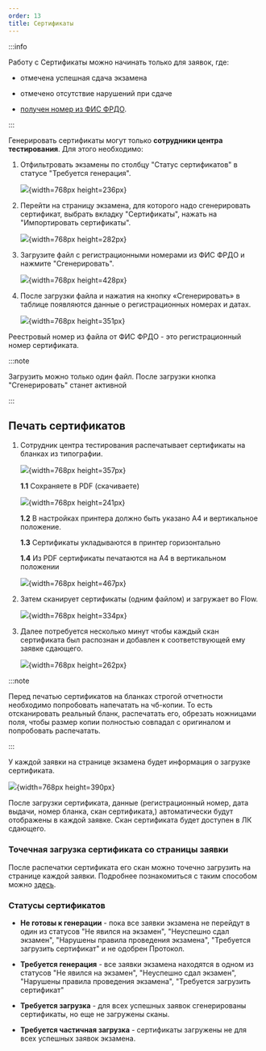 ```yaml
---
order: 13
title: Сертификаты
---
```


:::info 

Работу с Сертификаты можно начинать только для заявок, где:

-  отмечена успешная сдача экзамена

-  отмечено отсутствие нарушений при сдаче

-  [получен номер из ФИС ФРДО](https://informa.gitbook.io/immigraciya/flow.-rabota-s-dokumentami/vygruzka-dannykh-po-shablonu-fis-frdo).

:::

Генерировать сертификаты могут только **сотрудники центра тестирования**. Для этого необходимо:

1. Отфильтровать экзамены по столбцу "Статус сертификатов" в статусе "Требуется генерация".              

   ![](./sertifikaty.png){width=768px height=236px}

2. Перейти на страницу экзамена, для которого надо сгенерировать сертификат, выбрать вкладку "Сертификаты", нажать на "Импортировать сертификаты".

   ![](./sertifikaty-2.png){width=768px height=282px}

3. Загрузите файл с регистрационными номерами из ФИС ФРДО и нажмите "Сгенерировать".

   ![](./sertifikaty-3.png){width=768px height=428px}

4. После загрузки файла и нажатия на кнопку «Сгенерировать» в таблице появляются данные о регистрационных номерах и датах.

   ![](./sertifikaty-4.png){width=768px height=351px}

Реестровый номер из файла от ФИС ФРДО - это регистрационный номер сертификата.

:::note 

Загрузить можно только один файл. После загрузки кнопка "Сгенерировать" станет активной

:::

## **Печать сертификатов**

1. Сотрудник центра тестирования распечатывает сертификаты на бланках из типографии.

   ![](./sertifikaty-5.png){width=768px height=357px}

   **1\.1** Сохраняете в PDF (скачиваете)

   ![](./sertifikaty-6.png){width=768px height=241px}

   **1\.2** В настройках принтера должно быть указано А4 и вертикальное положение.

   **1\.3** Сертификаты укладываются в принтер горизонтально

   **1\.4** Из PDF сертификаты печатаются на А4 в вертикальном положении

   ![](./sertifikaty-7.png){width=768px height=467px}

2. Затем сканирует сертификаты (одним файлом) и загружает во Flow.

   ![](./sertifikaty-8.png){width=768px height=334px}

3. Далее потребуется несколько минут чтобы каждый скан сертификата был распознан и добавлен к соответствующей ему заявке сдающего.

   ![](./sertifikaty-9.png){width=768px height=262px}

:::note 

Перед печатью сертификатов на бланках строгой отчетности необходимо попробовать напечатать на чб-копии. То есть отсканировать реальный бланк, распечатать его, обрезать ножницами поля, чтобы размер копии полностью совпадал с оригиналом и попробовать распечатать.

:::

У каждой заявки на странице экзамена будет информация о загрузке сертификата.

![](./sertifikaty-10.png){width=768px height=390px}

После загрузки сертификата, данные (регистрационный номер, дата выдачи, номер бланка, скан сертификата,) автоматически будут отображены в каждой заявке. Скан сертификата будет доступен в ЛК сдающего.

### **Точечная загрузка сертификата со страницы заявки**

После распечатки сертификата его скан можно точечно загрузить на странице каждой заявки. Подробнее познакомиться с таким способом можно [здесь](https://informa.gitbook.io/immigraciya/flow.-rabota-s-dokumentami/sertifikaty/zagruzka-skana-sertifikata-v-zayavku).

### **Статусы сертификатов**

-  **Не готовы к генерации** - пока все заявки экзамена не перейдут в один из статусов "Не явился на экзамен", "Неуспешно сдал экзамен", "Нарушены правила проведения экзамена", "Требуется загрузить сертификат" и не одобрен Протокол.

-  **Требуется генерация** \- все заявки экзамена находятся в одном из статусов "Не явился на экзамен", "Неуспешно сдал экзамен", "Нарушены правила проведения экзамена", "Требуется загрузить сертификат"

-  **Требуется загрузка** - для всех успешных заявок сгенерированы сертификаты, но еще не загружены сканы.

-  **Требуется частичная загрузка** \- сертификаты загружены не для всех успешных заявок экзамена.
